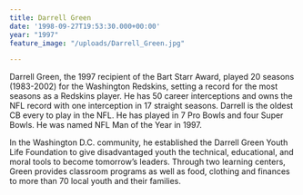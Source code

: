 ```yaml
---
title: Darrell Green
date: '1998-09-27T19:53:30.000+00:00'
year: "1997"
feature_image: "/uploads/Darrell_Green.jpg"

---
```

Darrell Green, the 1997 recipient of the Bart Starr Award, played 20 seasons (1983-2002) for the Washington Redskins, setting a record for the most seasons as a Redskins player. He has 50 career interceptions and owns the NFL record with one interception in 17 straight seasons. Darrell is the oldest CB every to play in the NFL. He has played in 7 Pro Bowls and four Super Bowls. He was named NFL Man of the Year in 1997.

In the Washington D.C. community, he established the Darrell Green Youth Life Foundation to give disadvantaged youth the technical, educational, and moral tools to become tomorrow’s leaders. Through two learning centers, Green provides classroom programs as well as food, clothing and finances to more than 70 local youth and their families.